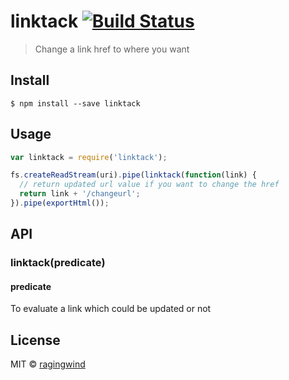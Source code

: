 # linktack [![Build Status](https://travis-ci.org/ragingwind/linktack.svg?branch=master)](https://travis-ci.org/ragingwind/linktack)

> Change a link href to where you want


## Install

```
$ npm install --save linktack
```


## Usage

```js
var linktack = require('linktack');

fs.createReadStream(uri).pipe(linktack(function(link) {
  // return updated url value if you want to change the href
  return link + '/changeurl';
}).pipe(exportHtml());
```

## API

### linktack(predicate)

#### predicate

To evaluate a link which could be updated or not

## License

MIT © [ragingwind](http://ragingwind.me)
